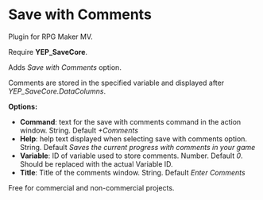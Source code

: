 # Save with Comments
Plugin for RPG Maker MV.

Require **YEP_SaveCore**.

Adds *Save with Comments* option.

Comments are stored in the specified variable and displayed after *YEP_SaveCore.DataColumns*.

**Options:**
- **Command**: text for the save with comments command in the action window. String. Default *+Comments*
- **Help**: help text displayed when selecting save with comments option. String. Default *Saves the current progress with comments in your game*
- **Variable**: ID of variable used to store comments. Number. Default *0*. Should be replaced with the actual Variable ID.
- **Title**: Title of the comments window. String. Default *Enter Comments*

Free for commercial and non-commercial projects.